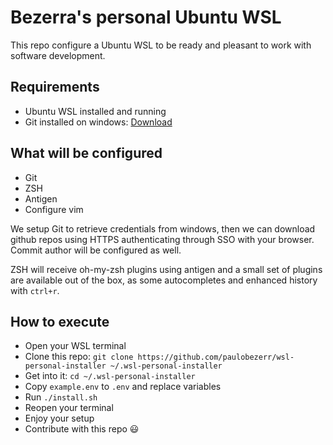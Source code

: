 # Bezerra's personal Ubuntu WSL

This repo configure a Ubuntu WSL to be ready and pleasant to work with software
development.

## Requirements

- Ubuntu WSL installed and running
- Git installed on windows: [Download](https://git-scm.com/downloads)

## What will be configured

- Git
- ZSH
- Antigen
- Configure vim

We setup Git to retrieve credentials from windows, then we can download github
repos using HTTPS authenticating through SSO with your browser.
Commit author will be configured as well.

ZSH will receive oh-my-zsh plugins using antigen and a small set of plugins are
available out of the box, as some autocompletes and enhanced history with
`ctrl+r`.

## How to execute

- Open your WSL terminal
- Clone this repo: `git clone https://github.com/paulobezerr/wsl-personal-installer ~/.wsl-personal-installer`
- Get into it: `cd ~/.wsl-personal-installer`
- Copy `example.env` to `.env` and replace variables
- Run `./install.sh`
- Reopen your terminal
- Enjoy your setup
- Contribute with this repo :smiley:
